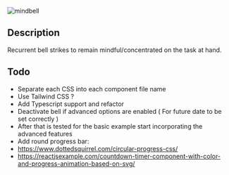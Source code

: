 ![mindbell](https://user-images.githubusercontent.com/65421097/152038370-5abc24f4-810c-40f1-82d2-5310ec605365.png)


## Description
Recurrent bell strikes to remain mindful/concentrated on the task at hand.

## Todo
- Separate each CSS into each component file name
- Use Tailwind CSS ?
- Add Typescript support and refactor
- Deactivate bell if advanced options are enabled ( For future date to be set correctly )
- After that is tested for the basic example start incorporating the advanced features
- Add round progress bar:
- https://www.dottedsquirrel.com/circular-progress-css/
- https://reactjsexample.com/countdown-timer-component-with-color-and-progress-animation-based-on-svg/
